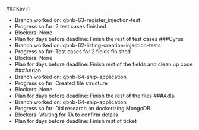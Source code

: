 ###Kevin
- Branch worked on: qbnb-63-register_injection-test
- Progress so far: 2 test cases finished 
- Blockers: None 
- Plan for days before deadline: Finish the rest of test cases
###Cyrus
- Branch worked on: qbnb-62-listing-creation-injection-tests
- Progress so far: Test cases for 2 fields finished
- Blockers: None
- Plan for days before deadline: Finish rest of the fields and clean up code 
###Adrian
- Branch worked on: qbnb-64-ship-application
- Progress so far: Created file structure
- Blockers: None
- Plan for days before deadline: Finish the rest of the files
###Adlai
- Branch worked on:  qbnb-64-ship-application
- Progress so far: Did research on dockerizing MongoDB
- Blockers: Waiting for TA to confirm details
- Plan for days before deadline: Finish rest of ticket 
